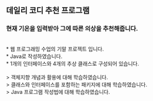 ## 데일리 코디 추천 프로그램
### 현재 기온을 입력받아 그에 따른 의상을 추천해줍니다.
<br>
* 웹 프로그래밍 수업의 기말 프로젝트 입니다. <br>
* Java로 작성하였습니다. </br>
* 1개의 인터페이스와 4개의 추상 클래스로 구성되어 있습니다.
<br>
<br>
> 객체지향 개념과 활용에 대해 학습하였습니다. <br>
> 클래스와 인터페이스를 포함하는 패키지에 대해 학습하였습니다. <br>
> Java 프로그램 작성법에 대해 학습하였습니다.
